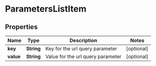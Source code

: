 

# ParametersListItem


## Properties

| Name | Type | Description | Notes |
|------------ | ------------- | ------------- | -------------|
|**key** | **String** | Key for the url query parameter |  [optional] |
|**value** | **String** | Value for the url query parameter |  [optional] |




